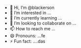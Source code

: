 - 👋 Hi, I’m @blackerson
- 👀 I’m interested in ...
- 🌱 I’m currently learning ...
- 💞️ I’m looking to collaborate on ...
- 📫 How to reach me ...
- 😄 Pronouns: ...fe
- ⚡ Fun fact: ....das

<!---
blackerson/blackerson is a ✨ special ✨ repository because its `README.md` (this file) appears on your GitHub profile.
You can click the Preview link to take a look at your changes.
--->
